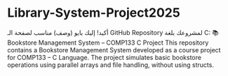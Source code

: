# Library-System-Project2025
أكيد! إليك بايو (وصف) مناسب لصفحة الـ GitHub Repository لمشروعك بلغة C:  📚 Bookstore Management System – COMP133 C Project This repository contains a Bookstore Management System developed as a course project for COMP133 – C Language. The project simulates basic bookstore operations using parallel arrays and file handling, without using structs.
